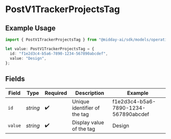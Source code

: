 # PostV1TrackerProjectsTag

## Example Usage

```typescript
import { PostV1TrackerProjectsTag } from "@midday-ai/sdk/models/operations";

let value: PostV1TrackerProjectsTag = {
  id: "f1e2d3c4-b5a6-7890-1234-567890abcdef",
  value: "Design",
};
```

## Fields

| Field                                | Type                                 | Required                             | Description                          | Example                              |
| ------------------------------------ | ------------------------------------ | ------------------------------------ | ------------------------------------ | ------------------------------------ |
| `id`                                 | *string*                             | :heavy_check_mark:                   | Unique identifier of the tag         | f1e2d3c4-b5a6-7890-1234-567890abcdef |
| `value`                              | *string*                             | :heavy_check_mark:                   | Display value of the tag             | Design                               |